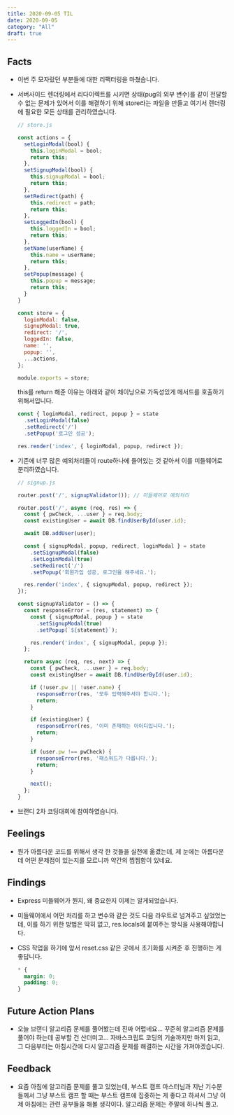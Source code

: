 ```yaml
---
title: 2020-09-05 TIL
date: 2020-09-05
category: "All"
draft: true
---
```


## Facts

- 이번 주 모자랐던 부분들에 대한 리팩터링을 마쳤습니다.
- 서버사이드 렌더링에서 리다이렉트를 시키면 상태(pug의 외부 변수)를 같이 전달할 수 없는 문제가 있어서 이를 해결하기 위해 store라는 파일을 만들고 여기서 렌더링에 필요한 모든 상태를 관리하였습니다.

    ```js
    // store.js

    const actions = {
      setLoginModal(bool) {
        this.loginModal = bool;
        return this;
      },
      setSignupModal(bool) {
        this.signupModal = bool;
        return this;
      },
      setRedirect(path) {
        this.redirect = path;
        return this;
      },
      setLoggedIn(bool) {
        this.loggedIn = bool;
        return this;
      },
      setName(userName) {
        this.name = userName;
        return this;
      },
      setPopup(message) {
        this.popup = message;
        return this;
      }
    }

    const store = {
      loginModal: false,
      signupModal: true,
      redirect: '/',
      loggedIn: false,
      name: '',
      popup: '',
      ...actions,
    };

    module.exports = store;
    ```

    this를 return 해준 이유는 아래와 같이 체이닝으로 가독성있게 메서드를 호출하기 위해서입니다.

    ```js
    const { loginModal, redirect, popup } = state
      .setLoginModal(false)
      .setRedirect('/')
      .setPopup('로그인 성공');
  
    res.render('index', { loginModal, popup, redirect });
    ```

- 기존에 너무 많은 예외처리들이 route하나에 들어있는 것 같아서 이를 미들웨어로 분리하였습니다.

    ```js
    // signup.js

    router.post('/', signupValidator()); // 미들웨어로 예외처리

    router.post('/', async (req, res) => {
      const { pwCheck, ...user } = req.body;
      const existingUser = await DB.findUserById(user.id);

      await DB.addUser(user);

      const { signupModal, popup, redirect, loginModal } = state
        .setSignupModal(false)
        .setLoginModal(true)
        .setRedirect('/')
        .setPopup('회원가입 성공, 로그인을 해주세요.');

      res.render('index', { signupModal, popup, redirect });
    });
    ```

    ```js
    const signupValidator = () => {
      const responseError = (res, statement) => {
        const { signupModal, popup } = state
          .setSignupModal(true)
          .setPopup(`${statement}`);

        res.render('index', { signupModal, popup });
      };

      return async (req, res, next) => {
        const { pwCheck, ...user } = req.body;
        const existingUser = await DB.findUserById(user.id);

        if (!user.pw || !user.name) {
          responseError(res, '모두 입력해주셔야 합니다.');
          return;
        }

        if (existingUser) {
          responseError(res, '이미 존재하는 아이디입니다.');
          return;
        }

        if (user.pw !== pwCheck) {
          responseError(res, '패스워드가 다릅니다.');
          return;
        }

        next();
      };
    }
    ```

- 브랜디 2차 코딩대회에 참여하였습니다.

## Feelings

- 뭔가 아름다운 코드를 위해서 생각 한 것들을 실천에 옮겼는데, 제 눈에는 아름다운데 어떤 문제점이 있는지를 모르니까 약간의 찝찝함이 있네요.

## Findings

- Express 미들웨어가 뭔지, 왜 중요한지 이제는 알게되었습니다.
- 미들웨어에서 어떤 처리를 하고 변수와 같은 것도 다음 라우트로 넘겨주고 싶었었는데, 이를 하기 위한 방법은 딱히 없고, res.locals에 붙여주는 방식을 사용해야합니다.
- CSS 작업을 하기에 앞서 reset.css 같은 곳에서 초기화를 시켜준 후 진행하는 게 좋답니다.

    ```css
    * {
      margin: 0;
      padding: 0;
    }
    ```

## Future Action Plans

- 오늘 브랜디 알고리즘 문제를 풀어봤는데 진짜 어렵네요... 꾸준히 알고리즘 문제를 풀어야 하는데 공부할 건 산더미고... 자바스크립트 코딩의 기술까지만 마저 읽고, 그 다음부터는 아침시간에 다시 알고리즘 문제를 해결하는 시간을 가져야겠습니다.

## Feedback

- 요즘 아침에 알고리즘 문제를 풀고 있었는데, 부스트 캠프 마스터님과 지난 기수분들께서 그냥 부스트 캠프 할 때는 부스트 캠프에 집중하는 게 좋다고 하셔서 그냥 이제 아침에는 관련 공부들을 해볼 생각이다. 알고리즘 문제는 주말에 하나씩 풀고.
